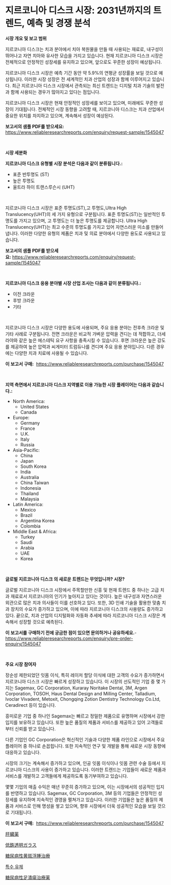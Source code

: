 <p><h1>지르코니아 디스크 시장: 2031년까지의 트렌드, 예측 및 경쟁 분석</h1></p><p><strong>시장 개요 및 보고 범위</strong></p>
<p><p>지르코니아 디스크는 치과 분야에서 치아 복원물을 만들 때 사용되는 재료로, 내구성이 뛰어나고 자연 치아와 유사한 모습을 가지고 있습니다. 현재 지르코니아 디스크 시장은 전체적으로 안정적인 성장세를 유지하고 있으며, 앞으로도 꾸준한 성장이 예상됩니다. </p><p>지르코니아 디스크 시장은 예측 기간 동안 약 5.9%의 연평균 성장률을 보일 것으로 예상됩니다. 이러한 시장 성장은 전 세계적인 치과 산업의 성장과 함께 이루어지고 있습니다. 최근 지르코니아 디스크 시장에서 관측되는 최신 트렌드는 디지털 치과 기술의 발전과 함께 사용되는 경우가 많아지고 있다는 점입니다.</p><p>지르코니아 디스크 시장은 현재 안정적인 성장세를 보이고 있으며, 미래에도 꾸준한 성장이 기대됩니다. 전체적인 시장 동향을 고려할 때, 지르코니아 디스크는 치과 산업에서 중요한 위치를 차지하고 있으며, 계속해서 성장이 예상된다.</p></p>
<p><strong>보고서의 샘플 PDF를 받으세요:</strong> <a href="https://www.reliableresearchreports.com/enquiry/request-sample/1545047">https://www.reliableresearchreports.com/enquiry/request-sample/1545047</a></p>
<p>&nbsp;</p>
<p><strong>시장 세분화</strong></p>
<p><strong>지르코니아 디스크 유형별 시장 분석은 다음과 같이 분류됩니다.:</strong></p>
<p><ul><li>표준 반투명도 (ST)</li><li>높은 투명도</li><li>울트라 하이 트랜스루슨시 (UHT)</li></ul></p>
<p>&nbsp;</p>
<p><p>지르코니아 디스크 시장은 표준 투명도(ST),고 투명도,Ultra High Translucency(UHT)의 세 가지 유형으로 구분됩니다. 표준 투명도(ST)는 일반적인 투명도를 가지고 있으며, 고 투명도는 더 높은 투명도를 제공합니다. Ultra High Translucency(UHT)는 최고 수준의 투명도를 가지고 있어 자연스러운 미소를 만들어냅니다. 이러한 다양한 유형의 제품은 치과 및 의료 분야에서 다양한 용도로 사용되고 있습니다.</p></p>
<p><strong>보고서의 샘플 PDF를 받으세요:</strong>&nbsp;<a href="https://www.reliableresearchreports.com/enquiry/request-sample/1545047">https://www.reliableresearchreports.com/enquiry/request-sample/1545047</a></p>
<p>&nbsp;</p>
<p><strong> 지르코니아 디스크 응용 분야별 시장 산업 조사는 다음과 같이 분류됩니다.:</strong></p>
<p><ul><li>이전 크라운</li><li>후방 크라운</li><li>기타</li></ul></p>
<p>&nbsp;</p>
<p><p>지르코니아 디스크 시장은 다양한 용도에 사용되며, 주요 응용 분야는 전후측 크라운 및 기타 사례로 구분됩니다. 전면 크라운은 비교적 가벼운 압력을 견디는 데 적합하고, 더세라야와 같은 높은 에스테틱 요구 사항을 충족시킬 수 있습니다. 후면 크라운은 높은 강도를 제공하여 높은 압력과 씨게미터 트럼듀나를 견디며 주요 응용 분야입니다. 다른 경우에는 다양한 치과 치료에 사용될 수 있습니다.</p></p>
<p><strong>이 보고서 구매:</strong>&nbsp; <a href="https://www.reliableresearchreports.com/purchase/1545047">https://www.reliableresearchreports.com/purchase/1545047</a></p>
<p>&nbsp;</p>
<p><strong>지역 측면에서 지르코니아 디스크 지역별로 이용 가능한 시장 플레이어는 다음과 같습니다.:</strong></p>
<p><ul>
    <li>
        North America:
        <ul>
            <li>United States</li>
            <li>Canada</li>
        </ul>
    </li>
    <li>
        Europe:
        <ul>
            <li>Germany</li>
            <li>France</li>
            <li>U.K.</li>
            <li>Italy</li>
            <li>Russia</li>
        </ul>
    </li>
    <li>
        Asia-Pacific:
        <ul>
            <li>China</li>
            <li>Japan</li>
            <li>South Korea</li>
            <li>India</li>
            <li>Australia</li>
            <li>China Taiwan</li>
            <li>Indonesia</li>
            <li>Thailand</li>
            <li>Malaysia</li>
        </ul>
    </li>
    <li>
        Latin America:
        <ul>
            <li>Mexico</li>
            <li>Brazil</li>
            <li>Argentina Korea</li>
            <li>Colombia</li>
        </ul>
    </li>
    <li>
        Middle East & Africa:
        <ul>
            <li>Turkey</li>
            <li>Saudi</li>
            <li>Arabia</li>
            <li>UAE</li>
            <li>Korea</li>
        </ul>
    </li>
    </ul></p>
<p>&nbsp;</p>
<p><strong>글로벌 지르코니아 디스크 의 새로운 트렌드는 무엇입니까? 시장?</strong></p>
<p><p>글로벌 지르코니아 디스크 시장에서 주목할만한 신흥 및 현재 트렌드 중 하나는 고급 치과 재료로서 지르코니아의 인기가 높아지고 있다는 것이다. 높은 내구성과 자연스러운 외관으로 많은 치과 의사들이 이를 선호하고 있다. 또한, 3D 인쇄 기술을 활용한 맞춤 치과 장치의 수요가 증가하고 있으며, 이에 따라 지르코니아 디스크의 사용량도 증가하고 있다. 끝으로, 치과 산업의 디지털화와 자동화 추세에 따라 지르코니아 디스크 시장은 계속해서 성장할 것으로 예측된다.</p></p>
<p><strong>이 보고서를 구매하기 전에 궁금한 점이 있으면 문의하거나 공유하세요.</strong>- <a href="https://www.reliableresearchreports.com/enquiry/pre-order-enquiry/1545047">https://www.reliableresearchreports.com/enquiry/pre-order-enquiry/1545047</a></p>
<p>&nbsp;</p>
<p><strong>주요 시장 참여자</strong></p>
<p><p>장순성 제한되었던 잇몸 이식, 특히 레이저 할당 이식에 대한 고객의 수요가 증가하면서 지르코니아 디스크 시장은 빠르게 성장하고 있습니다. 이 시장의 선도적인 기업 중 몇 가지는 Sagemax, GC Corporation, Kuraray Noritake Dental, 3M, Argen Corporation, TOSOH, Haus Dental Design and Milling Center, Talladium, Ivoclar Vivadent, Metoxit, Chongqing Zotion Dentistry Technology Co.Ltd, Ceradirect 등이 있습니다.</p><p>흥미로운 기업 중 하나인 Sagemax는 빠르고 정밀한 제품으로 유명하며 시장에서 강한 입지를 보유하고 있습니다. 또한 높은 품질의 제품과 서비스를 제공하고 있어 고객들로부터 신뢰를 받고 있습니다.</p><p>다른 기업인 GC Corporation은 혁신적인 기술과 다양한 제품 라인으로 시장에서 주요 플레이어 중 하나로 손꼽힙니다. 또한 지속적인 연구 및 개발을 통해 새로운 시장 동향에 대응하고 있습니다.</p><p>시장의 크기는 계속해서 증가하고 있으며, 인공 잇몸 이식이나 잇몸 관련 수술 등에서 지르코니아 디스크의 사용이 증가하고 있습니다. 이러한 트렌드는 기업들이 새로운 제품과 서비스를 개발하고 고객들에게 제공하도록 동기부여하고 있습니다.</p><p>몇몇 기업의 매출 수익은 매년 꾸준히 증가하고 있으며, 이는 시장에서의 성공적인 입지를 반영하고 있습니다. Sagemax, GC Corporation, 3M 등의 기업들은 안정적인 성장세를 유지하며 지속적인 경영을 펼쳐가고 있습니다. 이러한 기업들은 높은 품질의 제품과 서비스로 인해 명성을 쌓고 있으며, 향후 시장에서 더욱 성공적인 모습을 보일 것으로 기대됩니다.</p></p>
<p><strong>이 보고서 구매:</strong>&nbsp;&nbsp;<a href="https://www.reliableresearchreports.com/purchase/1545047">https://www.reliableresearchreports.com/purchase/1545047</a></p>
<p><p><a href="https://medium.com/@camilcosta76856/%E8%82%9D%E8%87%93%E5%8C%BB%E5%AD%A6%E5%B8%82%E5%A0%B4%E3%81%AE%E5%88%86%E6%9E%90-%E3%82%B0%E3%83%AD%E3%83%BC%E3%83%90%E3%83%AB%E7%94%A3%E6%A5%AD%E3%81%AE%E8%A6%96%E7%82%B9%E3%81%A8%E4%BA%88%E6%B8%AC-2024%E5%B9%B4%E3%81%8B%E3%82%892031%E5%B9%B4-ec9d357f518b">肝臓薬</a></p><p><a href="https://medium.com/@wadeavis5656202/%E4%BD%8E%E9%89%84%E3%82%AF%E3%83%AA%E3%82%A2%E3%82%AC%E3%83%A9%E3%82%B9%E5%B8%82%E5%A0%B4%E3%81%AF-%E5%B8%82%E5%A0%B4%E3%82%B7%E3%82%A7%E3%82%A2-%E5%B8%82%E5%A0%B4%E5%8B%95%E5%90%91-%E3%81%8A%E3%82%88%E3%81%B3%E5%B8%82%E5%A0%B4%E6%88%90%E9%95%B7%E3%81%AB%E9%96%A2%E3%81%99%E3%82%8B%E6%83%85%E5%A0%B1%E3%82%92%E6%8F%90%E4%BE%9B%E3%81%97%E3%81%BE%E3%81%99-ab98f4934b60">低鉄透明ガラス</a></p><p><a href="https://github.com/KaydenJohns1964/Market-Research-Report-List-1/blob/main/350028514829.md">糖尿病性黄斑浮腫治療</a></p><p><a href="https://medium.com/@giovanileannon/%EC%A0%84%EB%AC%B8-%EC%95%A1%EC%B2%B4-%EC%8B%9C%EC%9E%A5-%EC%84%B1%EA%B3%B5%EC%A0%81%EC%9D%B8-%EB%B9%84%EC%A6%88%EB%8B%88%EC%8A%A4-%EC%A0%84%EB%9E%B5%EC%9D%98-%EC%97%B4%EC%87%A0-2031%EB%85%84%EA%B9%8C%EC%A7%80-%EC%98%88%EC%B8%A1-1b520a4fe676">특수 유체</a></p><p><a href="https://github.com/marbadji/Market-Research-Report-List-1/blob/main/545898514828.md">糖尿病性足潰瘍治療薬</a></p></p>
